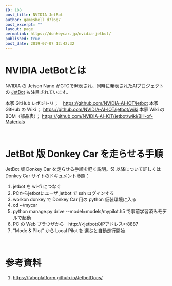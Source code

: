 ```yaml
---
ID: 188
post_title: NVIDIA JetBot
author: gameshell_d7l6g7
post_excerpt: ""
layout: page
permalink: https://donkeycar.jp/nvidia-jetbot/
published: true
post_date: 2019-07-07 12:42:32
---
```

<h1 class="it-Header_title">NVIDIA JetBotとは</h1>
NVIDIA の Jetson Nano がGTCで発表され、同時に発表されたAIプロジェクトの <a href="https://github.com/NVIDIA-AI-IOT/jetbot" target="_blank" rel="nofollow noopener noreferrer">JetBot</a> も注目されています。

本家 GitHub レポジトリ；　<a class="autolink" href="https://github.com/NVIDIA-AI-IOT/jetbot" target="_blank" rel="nofollow noopener noreferrer">https://github.com/NVIDIA-AI-IOT/jetbot</a>
本家 GitHub の Wiki ； <a class="autolink" href="https://github.com/NVIDIA-AI-IOT/jetbot/wiki" target="_blank" rel="nofollow noopener noreferrer">https://github.com/NVIDIA-AI-IOT/jetbot/wiki</a>
本家 Wiki の BOM（部品表）； <a class="autolink" href="https://github.com/NVIDIA-AI-IOT/jetbot/wiki/Bill-of-Materials" target="_blank" rel="nofollow noopener noreferrer">https://github.com/NVIDIA-AI-IOT/jetbot/wiki/Bill-of-Materials</a>

&nbsp;
<h1>JetBot 版 Donkey Car を走らせる手順</h1>
<div class="_2cuy _3dgx _2vxa">JetBot 版 Donkey Car を走らせる手順を軽く説明。5) 以降について詳しくは Donkey Car サイトのドキュメント参照：</div>
<ol class="_5a_q _509r" dir="ltr">
 	<li class="_2cuy _509s _2vxa">jetbot を wi-fi につなぐ</li>
 	<li class="_2cuy _509s _2vxa">PCからjetbotにユーザ jetbot で ssh ログインする</li>
 	<li class="_2cuy _509s _2vxa">workon donkey で Donkey Car 用の python 仮装環境に入る</li>
 	<li class="_2cuy _509s _2vxa">cd ~/mycar</li>
 	<li class="_2cuy _509s _2vxa">python manage.py drive --model=models/mypilot.h5 で事前学習済みモデルで起動</li>
 	<li class="_2cuy _509s _2vxa">PC の Web ブラウザから　http://&lt;jetbotのIPアドレス&gt;:8887</li>
 	<li class="_2cuy _509s _2vxa">"Mode &amp; Pilot" から Local Pilot を 選ぶと自動走行開始</li>
</ol>
&nbsp;
<h1>参考資料</h1>
<ol>
 	<li><a href="https://faboplatform.github.io/JetbotDocs/">https://faboplatform.github.io/JetbotDocs/</a></li>
</ol>